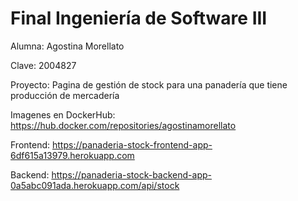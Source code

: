 # Final Ingeniería de Software III

Alumna: Agostina Morellato

Clave: 2004827

Proyecto: Pagina de gestión de stock para una panadería que tiene producción de mercadería

Imagenes en DockerHub: https://hub.docker.com/repositories/agostinamorellato 

Frontend: https://panaderia-stock-frontend-app-6df615a13979.herokuapp.com

Backend: https://panaderia-stock-backend-app-0a5abc091ada.herokuapp.com/api/stock

